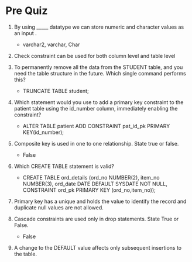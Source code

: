 # Pre Quiz

1. By using _____ datatype we can store numeric and character values as an input .
    - varchar2, varchar, Char
2. Check constraint can be used for both column level and table level
3. To permanently remove all the data from the STUDENT table, and you need the table structure in the future. Which single command performs this? 
    - TRUNCATE TABLE student; 
4. Which statement would you use to add a primary key constraint to the patient table using the id_number column, immediately enabling the constraint? 
    - ALTER TABLE patient ADD CONSTRAINT pat_id_pk PRIMARY KEY(id_number);
5. Composite key is used in one to one relationship. State true or false.
    - False
6. Which CREATE TABLE statement is valid?
    - CREATE TABLE ord_details (ord_no NUMBER(2), item_no NUMBER(3), ord_date DATE DEFAULT SYSDATE NOT NULL, CONSTRAINT ord_pk PRIMARY KEY (ord_no,item_no));
7. Primary key has a unique and holds the value to identify the record and duplicate null values are not allowed.

8. Cascade constraints are used only in drop statements. State True or False.
    - False
9. A change to the DEFAULT value affects only subsequent insertions to the table.
